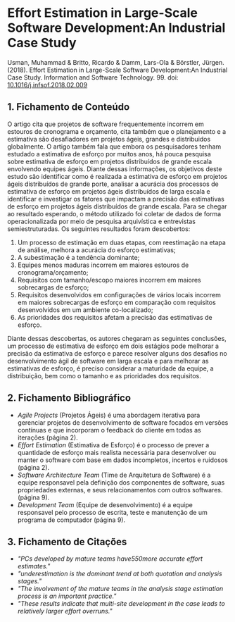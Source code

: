 # Effort Estimation in Large-Scale Software Development:An Industrial Case Study

Usman, Muhammad & Britto, Ricardo & Damm, Lars-Ola & Börstler, Jürgen. (2018). Effort Estimation in Large-Scale Software Development:An Industrial Case Study. Information and Software Technology. 99. doi: [10.1016/j.infsof.2018.02.009](https://doi.org/10.1016/j.infsof.2018.02.009)

## 1. Fichamento de Conteúdo

O artigo cita que projetos de software frequentemente incorrem em estouros de cronograma e orçamento, cita também que o planejamento e a estimativa são desafiadores em projetos ágeis, grandes e distribuidos globalmente. O artigo também fala que embora os pesquisadores tenham estudado a estimativa de esforço por muitos anos, há pouca pesquisa sobre estimativa de esforço em projetos distribuídos de grande escala envolvendo equipes ágeis. Diante dessas informações, os objetivos deste estudo são identificar como é realizada a estimativa de esforço em projetos ágeis distribuídos de grande porte, analisar a acurácia dos processos de estimativa de esforço em projetos ágeis distribuídos de larga escala e identificar e investigar os fatores que impactam a precisão das estimativas de esforço em projetos ágeis distribuídos de grande escala. Para se chegar ao resultado esperando, o método utilizado foi coletar de dados de forma operacionalizada por meio de pesquisa arquivística e entrevistas semiestruturadas. Os seguintes resultados foram descobertos:
1. Um processo de estimação em duas etapas, com reestimação na etapa de análise, melhora a acurácia do esforço estimativas; 
2. A subestimação é a tendência dominante;
3. Equipes menos maduras incorrem em maiores estouros de cronograma/orçamento;
4. Requisitos com tamanho/escopo maiores incorrem em maiores sobrecargas de esforço;
5. Requisitos desenvolvidos em configurações de vários locais incorrem em maiores sobrecargas de esforço em comparação com requisitos desenvolvidos em um ambiente co-localizado;
6. As prioridades dos requisitos afetam a precisão das estimativas de esforço.

Diante dessas descobertas, os autores chegaram as seguintes conclusões, um processo de estimativa de esforço em dois estágios pode melhorar a precisão da estimativa de esforço e parece resolver alguns dos desafios no desenvolvimento ágil de software em larga escala e para melhorar as estimativas de esforço, é preciso considerar a maturidade da equipe, a distribuição, bem como o tamanho e as prioridades dos requisitos.

## 2. Fichamento Bibliográfico 

* _Agile Projects_ (Projetos Ágeis) é uma abordagem iterativa para gerenciar projetos de desenvolvimento de software focados em versões contínuas e que incorporam o feedback do cliente em todas as iterações (página 2).
* _Effort Estimation_ (Estimativa de Esforço) é o processo de prever a quantidade de esforço mais realista necessária para desenvolver ou manter o software com base em dados incompletos, incertos e ruidosos (página 2).
* _Software Architecture Team_ (Time de Arquitetura de Software) é a equipe responsavel pela definição dos componentes de software, suas propriedades externas, e seus relacionamentos com outros softwares. (página 9).
* _Development Team_ (Equipe de desenvolvimento) é a equipe responsavel pelo processo de escrita, teste e manutenção de um programa de computador (página 9).

## 3. Fichamento de Citações 

* _"PCs developed by mature teams have550more accurate effort estimates."_
* _"underestimation is the dominant trend at both quotation and analysis stages."_
* _"The involvement of the mature teams in the analysis stage estimation process is an important practice."_
* _"These results indicate that multi-site development in the case leads to relatively larger effort overruns."_
